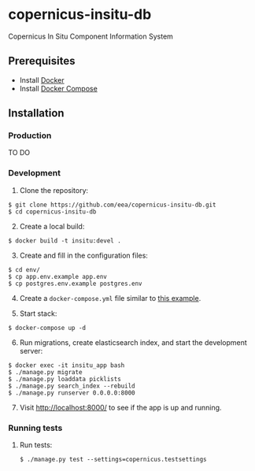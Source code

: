 # copernicus-insitu-db
Copernicus In Situ Component Information System

## Prerequisites

* Install [Docker](https://www.docker.com)
* Install [Docker Compose](https://docs.docker.com/compose/)

## Installation

### Production

TO DO

### Development

1. Clone the repository:

  ```
  $ git clone https://github.com/eea/copernicus-insitu-db.git
  $ cd copernicus-insitu-db
  ```

2. Create a local build:

  ```
  $ docker build -t insitu:devel .
  ```

3. Create and fill in the configuration files:

  ```
  $ cd env/
  $ cp app.env.example app.env
  $ cp postgres.env.example postgres.env
  ```

4. Create a `docker-compose.yml` file similar to [this example](https://gist.github.com/iuliachiriac/638e7f33b19368133a3fb6d815f44bac).

5. Start stack:

  ```
  $ docker-compose up -d
  ```

6. Run migrations, create elasticsearch index, and start the development server:

  ```
  $ docker exec -it insitu_app bash
  $ ./manage.py migrate
  $ ./manage.py loaddata picklists
  $ ./manage.py search_index --rebuild
  $ ./manage.py runserver 0.0.0.0:8000
  ```

7. Visit [http://localhost:8000/](http://localhost:8000/) to see if the app is up and running.

### Running tests

1. Run tests:

    ```
    $ ./manage.py test --settings=copernicus.testsettings
    ```
